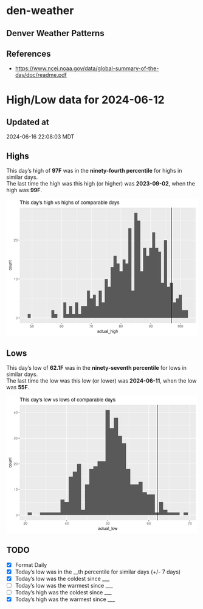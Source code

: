 

# den-weather

## Denver Weather Patterns

## References

- <https://www.ncei.noaa.gov/data/global-summary-of-the-day/doc/readme.pdf>

# High/Low data for 2024-06-12

## Updated at

2024-06-16 22:08:03 MDT

## Highs

This day’s high of **97F** was in the **ninety-fourth percentile** for
highs in similar days.  
The last time the high was this high (or higher) was **2023-09-02**,
when the high was **99F**.

![](readme_files/figure-commonmark/unnamed-chunk-4-1.png)

## Lows

This day’s low of **62.1F** was in the **ninety-seventh percentile** for
lows in similar days.  
The last time the low was this low (or lower) was **2024-06-11**, when
the low was **55F**.

![](readme_files/figure-commonmark/unnamed-chunk-6-1.png)

## TODO

- [x] Format Daily
- [x] Today’s low was in the \_\_th percentile for similar days (+/- 7
  days)
- [x] Today’s low was the coldest since \_\_\_
- [ ] Today’s low was the warmest since \_\_\_
- [ ] Today’s high was the coldest since \_\_\_
- [x] Today’s high was the warmest since \_\_\_
